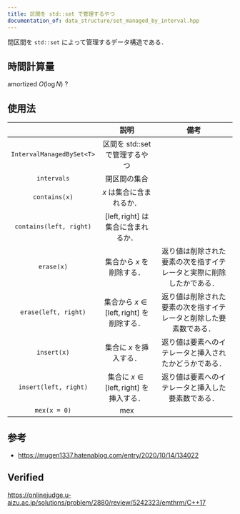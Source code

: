 ```yaml
---
title: 区間を std::set で管理するやつ
documentation_of: data_structure/set_managed_by_interval.hpp
---
```


閉区間を `std::set` によって管理するデータ構造である．


## 時間計算量

amortized $O(\log{N})$ ?


## 使用法

||説明|備考|
|:--:|:--:|:--:|
|`IntervalManagedBySet<T>`|区間を std::set で管理するやつ||
|`intervals`|閉区間の集合||
|`contains(x)`|$x$ は集合に含まれるか．||
|`contains(left, right)`|$\lbrack \mathrm{left}, \mathrm{right} \rbrack$ は集合に含まれるか．||
|`erase(x)`|集合から $x$ を削除する．|返り値は削除された要素の次を指すイテレータと実際に削除したかである．|
|`erase(left, right)`|集合から $x \in \lbrack \mathrm{left}, \mathrm{right} \rbrack$ を削除する．|返り値は削除された要素の次を指すイテレータと削除した要素数である．|
|`insert(x)`|集合に $x$ を挿入する．|返り値は要素へのイテレータと挿入されたかどうかである．|
|`insert(left, right)`|集合に $x \in \lbrack \mathrm{left}, \mathrm{right} \rbrack$ を挿入する．|返り値は要素へのイテレータと挿入した要素数である．|
|`mex(x = 0)`|mex||


## 参考

- https://mugen1337.hatenablog.com/entry/2020/10/14/134022


## Verified

https://onlinejudge.u-aizu.ac.jp/solutions/problem/2880/review/5242323/emthrm/C++17
